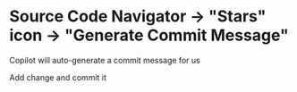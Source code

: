 # Source Code Navigator -> "Stars" icon -> "Generate Commit Message"

Copilot will auto-generate a commit message for us

Add change and commit it